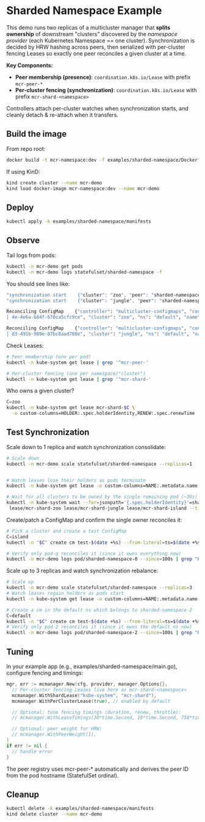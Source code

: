 # Sharded Namespace Example

This demo runs two replicas of a multicluster manager that **splits ownership** of downstream "clusters" discovered by the *namespace provider* (each Kubernetes Namespace == one cluster). Synchronization is decided by HRW hashing across peers, then serialized with per-cluster fencing Leases so exactly one peer reconciles a given cluster at a time.

**Key Components:**
- **Peer membership (presence)**: `coordination.k8s.io/Lease` with prefix `mcr-peer-*`
- **Per-cluster fencing (synchronization)**: `coordination.k8s.io/Lease` with prefix `mcr-shard-<namespace>`

Controllers attach per-cluster watches when synchronization starts, and cleanly detach & re-attach when it transfers.

## Build the image

From repo root:

```bash
docker build -t mcr-namespace:dev -f examples/sharded-namespace/Dockerfile .
```

If using KinD:
```bash
kind create cluster --name mcr-demo
kind load docker-image mcr-namespace:dev --name mcr-demo
```

## Deploy

```bash
kubectl apply -k examples/sharded-namespace/manifests
```

## Observe

Tail logs from pods:

```bash
kubectl -n mcr-demo get pods
kubectl -n mcr-demo logs statefulset/sharded-namespace -f
```

You should see lines like:
```bash
"synchronization start    {"cluster": "zoo", "peer": "sharded-namespace-0"}"
"synchronization start    {"cluster": "jungle", "peer": "sharded-namespace-1"}"

Reconciling ConfigMap    {"controller": "multicluster-configmaps", "controllerGroup": "", "controllerKind": "ConfigMap", "reconcileID": "4f1116b3-b5 │
│ 4e-4e6a-b84f-670ca5cfc9ce", "cluster": "zoo", "ns": "default", "name": "elephant"}  

Reconciling ConfigMap    {"controller": "multicluster-configmaps", "controllerGroup": "", "controllerKind": "ConfigMap", "reconcileID": "688b8467-f5 │
│ d3-491b-989e-87bc8aad780e", "cluster": "jungle", "ns": "default", "name": "monkey"} 
```

Check Leases:
```bash
# Peer membership (one per pod)
kubectl -n kube-system get lease | grep '^mcr-peer-'

# Per-cluster fencing (one per namespace/"cluster")
kubectl -n kube-system get lease | grep '^mcr-shard-'
```

Who owns a given cluster?
```bash
C=zoo
kubectl -n kube-system get lease mcr-shard-$C \
  -o custom-columns=HOLDER:.spec.holderIdentity,RENEW:.spec.renewTime
```


## Test Synchronization

Scale down to 1 replica and watch synchronization consolidate:
```bash
# Scale down
kubectl -n mcr-demo scale statefulset/sharded-namespace --replicas=1


# Watch leases lose their holders as pods terminate
kubectl -n kube-system get lease -o custom-columns=NAME:.metadata.name,HOLDER:.spec.holderIdentity | grep "^mcr-shard-"

# Wait for all clusters to be owned by the single remaining pod (~30s)
kubectl -n kube-system wait --for=jsonpath='{.spec.holderIdentity}'=sharded-namespace-0 \
 lease/mcr-shard-zoo lease/mcr-shard-jungle lease/mcr-shard-island --timeout=60s

```
Create/patch a ConfigMap and confirm the single owner reconciles it:
```bash
# Pick a cluster and create a test ConfigMap
C=island
kubectl -n "$C" create cm test-$(date +%s) --from-literal=ts=$(date +%s) --dry-run=client -oyaml | kubectl apply -f -

# Verify only pod-q reconciles it (since it owns everything now)
kubectl -n mcr-demo logs pod/sharded-namespace-0 --since=100s | grep "Reconciling ConfigMap.*$C"
```

Scale up to 3 replicas and watch synchronization rebalance:
```bash
# Scale up
kubectl -n mcr-demo scale statefulset/sharded-namespace --replicas=3
# Watch leases regain holders as pods start
kubectl -n kube-system get lease -o custom-columns=NAME:.metadata.name,HOLDER:.spec.holderIdentity | grep "^mcr-shard-"

# Create a cm in the default ns which belongs to sharded-namespace-2
C=default
kubectl -n "$C" create cm test-$(date +%s) --from-literal=ts=$(date +%s) --dry-run=client -oyaml | kubectl apply -f -
# Verify only pod-2 reconciles it (since it owns the default ns now)
kubectl -n mcr-demo logs pod/sharded-namespace-2 --since=100s | grep "Reconciling ConfigMap.*$C"
```

## Tuning
In your example app (e.g., examples/sharded-namespace/main.go), configure fencing and timings:

```go
mgr, err := mcmanager.New(cfg, provider, manager.Options{},
  // Per-cluster fencing Leases live here as mcr-shard-<namespace>
  mcmanager.WithShardLease("kube-system", "mcr-shard"),
  mcmanager.WithPerClusterLease(true), // enabled by default

  // Optional: tune fencing timings (duration, renew, throttle):
  // mcmanager.WithLeaseTimings(30*time.Second, 10*time.Second, 750*time.Millisecond),

  // Optional: peer weight for HRW:
  // mcmanager.WithPeerWeight(1),
)
if err != nil {
  // handle error
}
```

The peer registry uses mcr-peer-* automatically and derives the peer ID from the pod hostname (StatefulSet ordinal).

## Cleanup

```bash
kubectl delete -k examples/sharded-namespace/manifests
kind delete cluster --name mcr-demo

```
